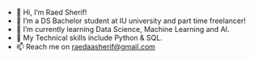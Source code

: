 - 👋 Hi, I’m Raed Sherif!
- 👀 I’m a DS Bachelor student at IU university and part time freelancer!
- 🌱 I’m currently learning Data Science, Machine Learning and AI.
- 💞️ My Technical skills include Python & SQL. 
- 📫 Reach me on raedaasherif@gmail.com

<!---
RaedSherif/RaedSherif is a ✨ special ✨ repository because its `README.md` (this file) appears on your GitHub profile.
You can click the Preview link to take a look at your changes.
--->
